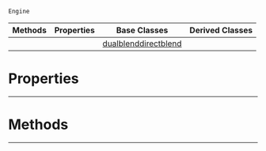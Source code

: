  `Engine`

|Methods|Properties|Base Classes|Derived Classes|
|---|---|---|---|
| | |[dualblenddirectblend](https://github.com/PlasmaEngine/PlasmaDocs/tree/master/docs/C%2B%2B/code_reference/class_reference/dualblenddirectblend.markdown)| |


 #  Properties


---  
 #  Methods


---  
 

 